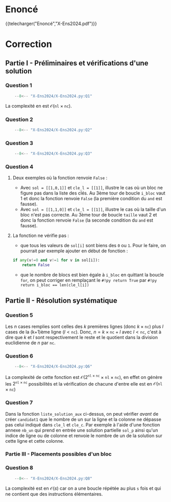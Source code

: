 # Enoncé

{{telecharger("Enoncé","X-Ens2024.pdf")}}

# Correction

## Partie I - Préliminaires et vérifications d'une solution

### Question 1

```python
    --8<-- "X-Ens2024/X-Ens2024.py:Q1"
```

La complexité en est $\mathcal{O}(\mathtt{nl} \times \mathtt{nc})$.

### Question 2

```python
    --8<-- "X-Ens2024/X-Ens2024.py:Q2"
```

### Question 3

```python
    --8<-- "X-Ens2024/X-Ens2024.py:Q3"
```

### Question 4

1. Deux exemples où la fonction renvoie `False` : 

    * Avec `sol = [[1,0,1]]` et `cle_l = [[1]]`, illustre le cas où un bloc ne figure pas dans la liste des clés. Au 3ème tour de boucle `i_bloc` vaut 1 et donc la fonction renvoie `False` (la première condition du `and` est fausse).
    * Avec `sol = [[1,1,0]]` et `cle_l = [[1]]`, illustre le cas où la taille d'un bloc n'est pas correcte. Au 3ème tour de boucle `taille` vaut 2 et donc la fonction renvoie `False` (la seconde condition du `and` est fausse).

2. La fonction ne vérifie pas :
    
    * que tous les valeurs de `sol[i]` sont biens des `0` ou `1`. Pour le faire, on pourrait par exemple ajouter en début de fonction :
    ```py
    if any(v!=0 and v!=1 for v in sol[i]):
        return False
    ```
    * que le nombre de blocs est bien égale à `i_bloc` en quittant la boucle `for`, on peut corriger en remplaçant le `#!py return True` par `#!py return i_bloc == len(cle_l[i])`

## Partie II - Résolution systématique

### Question 5
Les $n$ cases remplies sont celles des $k$ premières lignes (donc $k \times \mathtt{nc}$) plus $l$  cases de la (k+1)ème ligne ($l< \mathtt{nc}$). Donc, $n = k\times \mathtt{nc} + l$ avec $l< \mathtt{nc}$, c'est à dire que $k$ et $l$ sont respectivement le reste et le quotient dans la division euclidienne de $n$ par $\mathtt{nc}$.

### Question 6
```python linenums="1"
    --8<-- "X-Ens2024/X-Ens2024.py:Q6"
```
La complexité de cette fonction est $\mathcal{O}\left(2^{\mathtt{nl}\times\mathtt{nc}}\times\mathtt{nl}\times\mathtt{nc}\right)$, en effet on génère les $2^{\mathtt{nl}\times\mathtt{nc}}$ possibilités et la vérification de chacune d'entre elle est en $\mathcal{O}(\mathtt{nl}\times\mathtt{nc})$


### Question 7
Dans la fonction `liste_solution_aux` ci-dessus, on peut vérifier *avant* de créer `candidat1`  que le nombre de un sur la ligne et la colonne ne dépasse pas celui indiqué dans `cle_l` et `cle_c`.  Par exemple à l'aide d'une fonction annexe `nb_un` qui prend en entrée une solution partielle `sol_p` ainsi qu'un indice de ligne ou de colonne et renvoie le nombre de un de la solution sur cette ligne et cette colonne.

### Partie III - Placements possibles d'un bloc

### Question 8
```python linenums="1"
    --8<-- "X-Ens2024/X-Ens2024.py:Q8"
```
La complexité est en $\mathcal{O}(s)$ car on a une boucle répétée au plus `s` fois et qui ne contient que des instructions élémentaires.